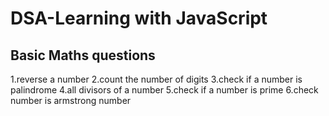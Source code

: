 # DSA-Learning with JavaScript

## Basic Maths questions

1.reverse a number
2.count the number of digits
3.check if a number is palindrome
4.all divisors of a number
5.check if a number is prime
6.check number is armstrong number

